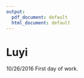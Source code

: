 ```yaml
---
output:
  pdf_document: default
  html_document: default
---
```

# Luyi
10/26/2016
First day of work.
